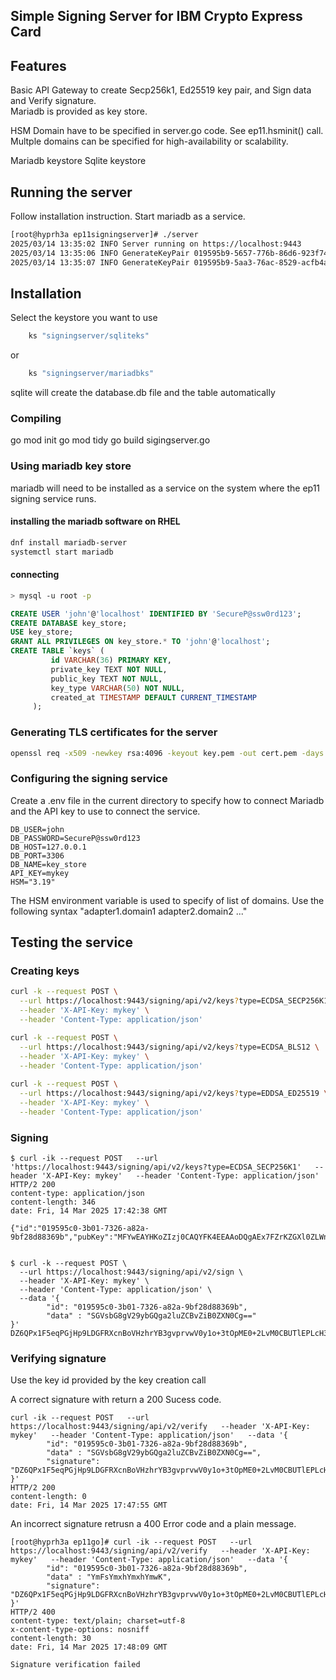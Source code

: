 ## Simple Signing Server for IBM Crypto Express Card

## Features

Basic API Gateway to create Secp256k1, Ed25519 key pair, and Sign data and Verify signature.  
Mariadb is provided as key store.

HSM Domain have to be specified in server.go code.  See ep11.hsminit() call.
Multple domains can be specified for high-availability or scalability.

Mariadb keystore
Sqlite keystore

## Running the server

Follow installation instruction.  Start mariadb as a service.

```bash
[root@hyprh3a ep11signingserver]# ./server 
2025/03/14 13:35:02 INFO Server running on https://localhost:9443
2025/03/14 13:35:06 INFO GenerateKeyPair 019595b9-5657-776b-86d6-923f74bf856e
2025/03/14 13:35:07 INFO GenerateKeyPair 019595b9-5aa3-76ac-8529-acfb4af72b68
```

## Installation

Select the keystore you want to use 
```go
    ks "signingserver/sqliteks"
```
or
```go
    ks "signingserver/mariadbks"
```

sqlite will create the database.db file and the table automatically

### Compiling

go mod init
go mod tidy
go build sigingserver.go

### Using mariadb key store

mariadb will need to be installed as a service on the system where the ep11 signing service runs.

#### installing the mariadb software on RHEL

```bash
dnf install mariadb-server
systemctl start mariadb
```

#### connecting 
```bash
> mysql -u root -p
```
```sql
CREATE USER 'john'@'localhost' IDENTIFIED BY 'SecureP@ssw0rd123';
CREATE DATABASE key_store;
USE key_store;
GRANT ALL PRIVILEGES ON key_store.* TO 'john'@'localhost';
CREATE TABLE `keys` (
         id VARCHAR(36) PRIMARY KEY,
         private_key TEXT NOT NULL,
         public_key TEXT NOT NULL,
         key_type VARCHAR(50) NOT NULL,
         created_at TIMESTAMP DEFAULT CURRENT_TIMESTAMP
     );
```

### Generating TLS certificates for the server
```bash
openssl req -x509 -newkey rsa:4096 -keyout key.pem -out cert.pem -days 365 -nodes
```
### Configuring the signing service

Create a .env file in the current directory to specify how to connect Mariadb and the API key to use to connect the service.
```
DB_USER=john
DB_PASSWORD=SecureP@ssw0rd123
DB_HOST=127.0.0.1
DB_PORT=3306
DB_NAME=key_store
API_KEY=mykey
HSM="3.19"
```

The HSM environment variable is used to specify of list of domains.  Use the following syntax "adapter1.domain1 adapter2.domain2 ..."


## Testing the service

### Creating keys
```bash
curl -k --request POST \
  --url https://localhost:9443/signing/api/v2/keys?type=ECDSA_SECP256K1 \
  --header 'X-API-Key: mykey' \
  --header 'Content-Type: application/json'  

curl -k --request POST \
  --url https://localhost:9443/signing/api/v2/keys?type=ECDSA_BLS12 \
  --header 'X-API-Key: mykey' \
  --header 'Content-Type: application/json'
 
curl -k --request POST \
  --url https://localhost:9443/signing/api/v2/keys?type=EDDSA_ED25519 \
  --header 'X-API-Key: mykey' \
  --header 'Content-Type: application/json'
```
### Signing

```
$ curl -ik --request POST   --url 'https://localhost:9443/signing/api/v2/keys?type=ECDSA_SECP256K1'   --header 'X-API-Key: mykey'   --header 'Content-Type: application/json' 
HTTP/2 200 
content-type: application/json
content-length: 346
date: Fri, 14 Mar 2025 17:42:38 GMT

{"id":"019595c0-3b01-7326-a82a-9bf28d88369b","pubKey":"MFYwEAYHKoZIzj0CAQYFK4EEAAoDQgAEx7FZrKZGXl0ZLWniqzoEzNfngaheJ3wsFzmHUMbeddmTxA+dJ50/xd9w8/s6egFIwKWmBsctZkZ5QbMKPVSM1wQQUNlMc/vzE30iOfEyGRAmpQQgAAAAAAAAAAAAAAAAAAAAAAAAAAAAAAAAAAAAAAAAAAAECAGD8fPXuoDxBAgAAAAAAAAAAQQUEAEAAAAAgCQAAIAkgAEACgAAAAEEIBR2S6pmmG4arzn6fzAAmmVpm3sgRaJE6oarrTXV0/99"}


$ curl -k --request POST \
  --url https://localhost:9443/signing/api/v2/sign \
  --header 'X-API-Key: mykey' \
  --header 'Content-Type: application/json' \
  --data '{
        "id": "019595c0-3b01-7326-a82a-9bf28d88369b",
        "data" : "SGVsbG8gV29ybGQga2luZCBvZiB0ZXN0Cg=="
}'
DZ6QPx1F5eqPGjHp9LDGFRXcnBoVHzhrYB3gvprvwV0y1o+3tOpME0+2LvM0CBUTlEPLcH3dnQXzmwMj4gVztg==
```

### Verifying signature

Use the key id provided by the key creation call

A correct signature with return a 200 Sucess code.

```
curl -ik --request POST   --url https://localhost:9443/signing/api/v2/verify   --header 'X-API-Key: mykey'   --header 'Content-Type: application/json'   --data '{
        "id": "019595c0-3b01-7326-a82a-9bf28d88369b",
        "data" : "SGVsbG8gV29ybGQga2luZCBvZiB0ZXN0Cg==",
        "signature": "DZ6QPx1F5eqPGjHp9LDGFRXcnBoVHzhrYB3gvprvwV0y1o+3tOpME0+2LvM0CBUTlEPLcH3dnQXzmwMj4gVztg=="
}'
HTTP/2 200 
content-length: 0
date: Fri, 14 Mar 2025 17:47:55 GMT
```
An incorrect signature retrusn a 400 Error code and a plain message.

```
[root@hyprh3a ep11go]# curl -ik --request POST   --url https://localhost:9443/signing/api/v2/verify   --header 'X-API-Key: mykey'   --header 'Content-Type: application/json'   --data '{
        "id": "019595c0-3b01-7326-a82a-9bf28d88369b",
        "data" : "YmFsYmxhYmxhYmwK",
        "signature": "DZ6QPx1F5eqPGjHp9LDGFRXcnBoVHzhrYB3gvprvwV0y1o+3tOpME0+2LvM0CBUTlEPLcH3dnQXzmwMj4gVztg=="
}'
HTTP/2 400 
content-type: text/plain; charset=utf-8
x-content-type-options: nosniff
content-length: 30
date: Fri, 14 Mar 2025 17:48:09 GMT

Signature verification failed

```
